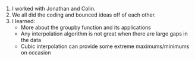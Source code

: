 1. I worked with Jonathan and Colin.
2. We all did the coding and bounced ideas off of each other. 
3. I learned:
    - More about the groupby function and its applications
    - Any interpolation algorithm is not great when there are large gaps in the data
    - Cubic interpolation can provide some extreme maximums/minimums on occasion
